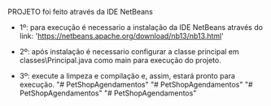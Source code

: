 PROJETO foi feito através da IDE NetBeans
- 1º: para execução é necessario a instalação da IDE NetBeans através do link: 'https://netbeans.apache.org/download/nb13/nb13.html'

- 2º: após instalação é necessario configurar a classe principal em classes\Principal.java como main para execução do projeto.

- 3º: execute a limpeza e compilação e, assim, estará pronto para execução.
"# PetShopAgendamentos" 
"# PetShopAgendamentos" 
"# PetShopAgendamentos" 
"# PetShopAgendamentos" 
